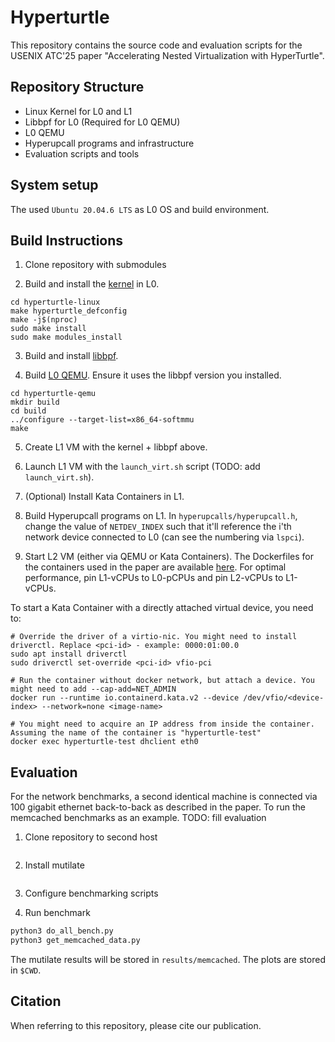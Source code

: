 # Hyperturtle
This repository contains the source code and evaluation scripts for the USENIX ATC'25 paper "Accelerating Nested Virtualization with HyperTurtle".

## Repository Structure
- Linux Kernel for L0 and L1
- Libbpf for L0 (Required for L0 QEMU)
- L0 QEMU
- Hyperupcall programs and infrastructure
- Evaluation scripts and tools

## System setup
The used `Ubuntu 20.04.6 LTS` as L0 OS and build environment.

## Build Instructions
1. Clone repository with submodules

2. Build and install the [kernel](https://github.com/OriBenZur/hyperturtle-linux/tree/ff0190f81a93bff05ab43ed5218ae7ba558a3b43) in L0.
```
cd hyperturtle-linux
make hyperturtle_defconfig
make -j$(nproc)
sudo make install
sudo make modules_install
```

3. Build and install [libbpf](https://github.com/OriBenZur/hyperturtle-linux/tree/ff0190f81a93bff05ab43ed5218ae7ba558a3b43/tools/lib/bpf).

4. Build [L0 QEMU](https://github.com/OriBenZur/hyperturtle-qemu/tree/da3218d45fb8611d73edc3c0eb5c6b20658c86b2). Ensure it uses the libbpf version you installed.
```
cd hyperturtle-qemu
mkdir build
cd build
../configure --target-list=x86_64-softmmu
make
```

5. Create L1 VM with the kernel + libbpf above.

6. Launch L1 VM with the `launch_virt.sh` script (TODO: add `launch_virt.sh`).

7. (Optional) Install Kata Containers in L1.

8. Build Hyperupcall programs on L1.
In `hyperupcalls/hyperupcall.h`, change the value of `NETDEV_INDEX` such that it'll reference the i'th network device connected to L0 (can see the numbering via `lspci`).

9. Start L2 VM (either via QEMU or Kata Containers). The Dockerfiles for the containers used in the paper are available [here](containers).
For optimal performance, pin L1-vCPUs to L0-pCPUs and pin L2-vCPUs to L1-vCPUs.

To start a Kata Container with a directly attached virtual device, you need to:

```
# Override the driver of a virtio-nic. You might need to install driverctl. Replace <pci-id> - example: 0000:01:00.0
sudo apt install driverctl
sudo driverctl set-override <pci-id> vfio-pci

# Run the container without docker network, but attach a device. You might need to add --cap-add=NET_ADMIN
docker run --runtime io.containerd.kata.v2 --device /dev/vfio/<device-index> --network=none <image-name>

# You might need to acquire an IP address from inside the container. Assuming the name of the container is "hyperturtle-test"
docker exec hyperturtle-test dhclient eth0
```

## Evaluation
For the network benchmarks, a second identical machine is connected via 100 gigabit ethernet back-to-back as described in the paper.
To run the memcached benchmarks as an example.
TODO: fill evaluation

1. Clone repository to second host
```sh

```

2. Install mutilate
```sh

```

3. Configure benchmarking scripts


4. Run benchmark
```sh
python3 do_all_bench.py
python3 get_memcached_data.py
```

The mutilate results will be stored in `results/memcached`. The plots are stored in `$CWD`.

## Citation
When referring to this repository, please cite our publication.

```bibtex

```

